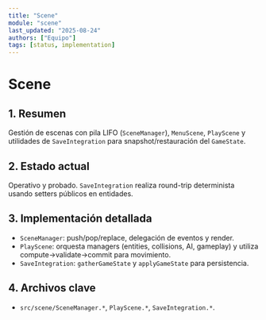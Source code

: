 ```yaml
---
title: "Scene"
module: "scene"
last_updated: "2025-08-24"
authors: ["Equipo"]
tags: [status, implementation]
---
```


# Scene

## 1. Resumen
Gestión de escenas con pila LIFO (`SceneManager`), `MenuScene`, `PlayScene` y utilidades de `SaveIntegration` para snapshot/restauración del `GameState`.

## 2. Estado actual
Operativo y probado. `SaveIntegration` realiza round-trip determinista usando setters públicos en entidades.

## 3. Implementación detallada
- `SceneManager`: push/pop/replace, delegación de eventos y render.
- `PlayScene`: orquesta managers (entities, collisions, AI, gameplay) y utiliza compute->validate->commit para movimiento.
- `SaveIntegration`: `gatherGameState` y `applyGameState` para persistencia.

## 4. Archivos clave
- `src/scene/SceneManager.*`, `PlayScene.*`, `SaveIntegration.*`.
